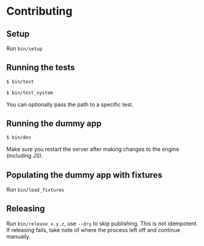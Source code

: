 # Contributing

## Setup

Run `bin/setup`

## Running the tests

```bash
$ bin/test
```

```bash
$ bin/test_system
```

You can optionally pass the path to a specific test.

## Running the dummy app

```bash
$ bin/dev
```

Make sure you restart the server after making changes to the engine (including JS).

## Populating the dummy app with fixtures

Run `bin/load_fixtures`

## Releasing

Run `bin/release x.y.z`, use `--dry` to skip publishing. This is not idempotent. If releasing fails, take note of where the process left off and continue manually.
